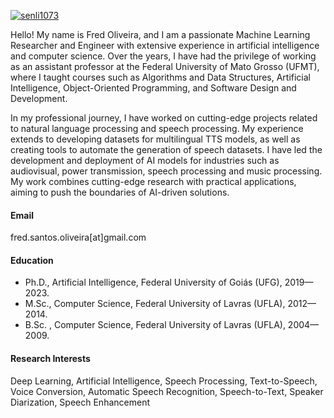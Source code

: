 

[![senli1073](https://img.shields.io/badge/senli1073-github-blue?logo=github)](https://github.com/freds0)

Hello! My name is Fred Oliveira, and I am a passionate Machine Learning Researcher and Engineer with extensive experience in artificial intelligence and computer science. Over the years, I have had the privilege of working as an assistant professor at the Federal University of Mato Grosso (UFMT), where I taught courses such as Algorithms and Data Structures, Artificial Intelligence, Object-Oriented Programming, and Software Design and Development. 

In my professional journey, I have worked on cutting-edge projects related to natural language processing and speech processing. My experience extends to developing datasets for multilingual TTS models, as well as creating tools to automate the generation of speech datasets. I have led the development and deployment of AI models for industries such as audiovisual, power transmission, speech processing and music processing. My work combines cutting-edge research with practical applications, aiming to push the boundaries of AI-driven solutions.

#### Email
fred.santos.oliveira[at]gmail.com

#### Education
- Ph.D., Artificial Intelligence, Federal University of Goiás (UFG), 2019—2023.
- M.Sc., Computer Science, Federal University of Lavras (UFLA), 2012—2014.
- B.Sc. , Computer Science, Federal University of Lavras (UFLA), 2004—2009.

#### Research Interests
Deep Learning, Artificial Intelligence, Speech Processing, Text-to-Speech, Voice Conversion, Automatic Speech Recognition, Speech-to-Text, Speaker Diarization, Speech Enhancement

